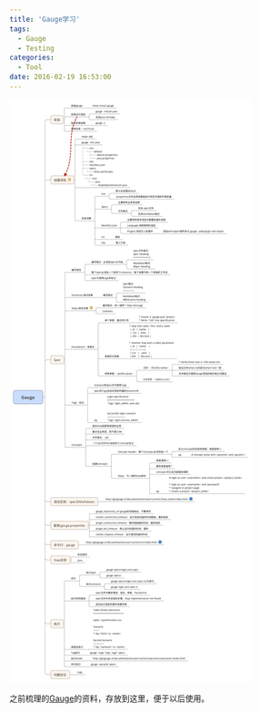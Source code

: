 ```yaml
---
title: 'Gauge学习'
tags:
  - Gauge
  - Testing
categories:
  - Tool
date: 2016-02-19 16:53:00
---
```


![Gauge脑图](/img/github.Gauge.png)

之前梳理的[Gauge](http://getgauge.io/)的资料，存放到这里，便于以后使用。
<!--more-->
